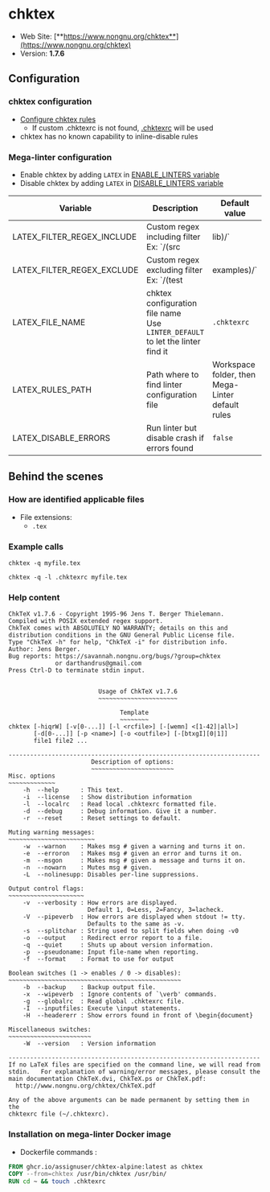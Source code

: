 <!-- markdownlint-disable MD033 MD041 -->
<!-- Generated by .automation/build.py, please do not update manually -->
# chktex

- Web Site: [**https://www.nongnu.org/chktex**](https://www.nongnu.org/chktex)
- Version: **1.7.6**

## Configuration

### chktex configuration

- [Configure chktex rules](https://github.com/amaloz/dotfiles/blob/master/chktexrc)
  - If custom .chktexrc is not found, [.chktexrc](https://github.com/nvuillam/mega-linter/tree/master/TEMPLATES/.chktexrc) will be used
- chktex has no known capability to inline-disable rules

### Mega-linter configuration

- Enable chktex by adding `LATEX` in [ENABLE_LINTERS variable](https://github.com/nvuillam/mega-linter#activation-and-deactivation)
- Disable chktex by adding `LATEX` in [DISABLE_LINTERS variable](https://github.com/nvuillam/mega-linter#activation-and-deactivation)

| Variable | Description | Default value |
| ----------------- | -------------- | -------------- |
| LATEX_FILTER_REGEX_INCLUDE | Custom regex including filter<br/>Ex: `\/(src|lib)\/` |  |
| LATEX_FILTER_REGEX_EXCLUDE | Custom regex excluding filter<br/>Ex: `\/(test|examples)\/` |  |
| LATEX_FILE_NAME | chktex configuration file name</br>Use `LINTER_DEFAULT` to let the linter find it | `.chktexrc` |
| LATEX_RULES_PATH | Path where to find linter configuration file | Workspace folder, then Mega-Linter default rules |
| LATEX_DISABLE_ERRORS | Run linter but disable crash if errors found | `false` |

## Behind the scenes

### How are identified applicable files

- File extensions:
  - `.tex`


### Example calls

```shell
chktex -q myfile.tex
```

```shell
chktex -q -l .chktexrc myfile.tex
```


### Help content

```shell
ChkTeX v1.7.6 - Copyright 1995-96 Jens T. Berger Thielemann.
Compiled with POSIX extended regex support.
ChkTeX comes with ABSOLUTELY NO WARRANTY; details on this and
distribution conditions in the GNU General Public License file.
Type "ChkTeX -h" for help, "ChkTeX -i" for distribution info.
Author: Jens Berger.
Bug reports: https://savannah.nongnu.org/bugs/?group=chktex
             or darthandrus@gmail.com
Press Ctrl-D to terminate stdin input.


                         Usage of ChkTeX v1.7.6
                         ~~~~~~~~~~~~~~~~~~~~~~

                               Template
                               ~~~~~~~~
chktex [-hiqrW] [-v[0-...]] [-l <rcfile>] [-[wemn] <[1-42]|all>]
       [-d[0-...]] [-p <name>] [-o <outfile>] [-[btxgI][0|1]]
       file1 file2 ...

----------------------------------------------------------------------
                       Description of options:
                       ~~~~~~~~~~~~~~~~~~~~~~~
Misc. options
~~~~~~~~~~~~~
    -h  --help      : This text.
    -i  --license   : Show distribution information
    -l  --localrc   : Read local .chktexrc formatted file.
    -d  --debug     : Debug information. Give it a number.
    -r  --reset     : Reset settings to default.

Muting warning messages:
~~~~~~~~~~~~~~~~~~~~~~~~
    -w  --warnon    : Makes msg # given a warning and turns it on.
    -e  --erroron   : Makes msg # given an error and turns it on.
    -m  --msgon     : Makes msg # given a message and turns it on.
    -n  --nowarn    : Mutes msg # given.
    -L  --nolinesupp: Disables per-line suppressions.

Output control flags:
~~~~~~~~~~~~~~~~~~~~~
    -v  --verbosity : How errors are displayed.
                      Default 1, 0=Less, 2=Fancy, 3=lacheck.
    -V  --pipeverb  : How errors are displayed when stdout != tty.
                      Defaults to the same as -v.
    -s  --splitchar : String used to split fields when doing -v0
    -o  --output    : Redirect error report to a file.
    -q  --quiet     : Shuts up about version information.
    -p  --pseudoname: Input file-name when reporting.
    -f  --format    : Format to use for output

Boolean switches (1 -> enables / 0 -> disables):
~~~~~~~~~~~~~~~~~~~~~~~~~~~~~~~~~~~~~~~~~~~~~~~~
    -b  --backup    : Backup output file.
    -x  --wipeverb  : Ignore contents of `\verb' commands.
    -g  --globalrc  : Read global .chktexrc file.
    -I  --inputfiles: Execute \input statements.
    -H  --headererr : Show errors found in front of \begin{document}

Miscellaneous switches:
~~~~~~~~~~~~~~~~~~~~~~~
    -W  --version   : Version information

----------------------------------------------------------------------
If no LaTeX files are specified on the command line, we will read from
stdin.   For explanation of warning/error messages, please consult the
main documentation ChkTeX.dvi, ChkTeX.ps or ChkTeX.pdf:
  http://www.nongnu.org/chktex/ChkTeX.pdf

Any of the above arguments can be made permanent by setting them in the
chktexrc file (~/.chktexrc).

```

### Installation on mega-linter Docker image

- Dockerfile commands :
```dockerfile
FROM ghcr.io/assignuser/chktex-alpine:latest as chktex
COPY --from=chktex /usr/bin/chktex /usr/bin/
RUN cd ~ && touch .chktexrc
```

